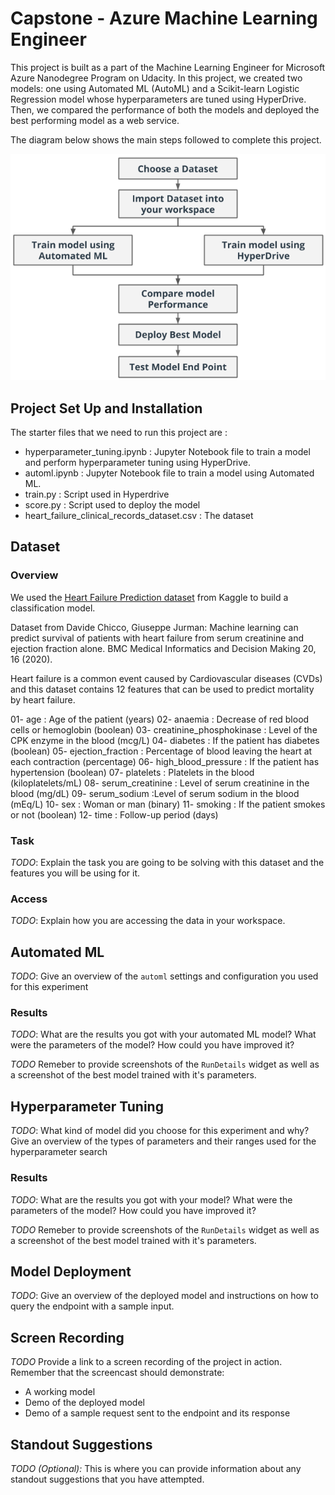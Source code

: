 # Capstone - Azure Machine Learning Engineer

This project is built as a part of the Machine Learning Engineer for Microsoft Azure Nanodegree Program on Udacity. In this project, we created two models: one using Automated ML (AutoML) and a Scikit-learn Logistic Regression model whose hyperparameters are tuned using HyperDrive. Then, we compared the performance of both the models and deployed the best performing model as a web service.

The diagram below shows the main steps followed to complete this project.

![Capstone Diagram](https://github.com/nbelmokhtar/Udacity_AZMLND_Project_3_Capstone/blob/master/starter_file/screenshots/capstone-diagram.png)

## Project Set Up and Installation

The starter files that we need to run this project are :

- hyperparameter_tuning.ipynb : Jupyter Notebook file to train a model and perform hyperparameter tuning using HyperDrive.
- automl.ipynb : Jupyter Notebook file to train a model using Automated ML. 
- train.py : Script used in Hyperdrive
- score.py : Script used to deploy the model
- heart_failure_clinical_records_dataset.csv : The dataset

## Dataset

### Overview

We used the [Heart Failure Prediction dataset](https://www.kaggle.com/andrewmvd/heart-failure-clinical-data) from Kaggle to build a classification model.

Dataset from Davide Chicco, Giuseppe Jurman: Machine learning can predict survival of patients with heart failure from serum creatinine and ejection fraction alone. BMC Medical Informatics and Decision Making 20, 16 (2020).

Heart failure is a common event caused by Cardiovascular diseases (CVDs) and this dataset contains 12 features that can be used to predict mortality by heart failure.

01- age : Age of the patient (years) 02- anaemia : Decrease of red blood cells or hemoglobin (boolean) 03- creatinine_phosphokinase : Level of the CPK enzyme in the blood (mcg/L) 04- diabetes : If the patient has diabetes (boolean) 05- ejection_fraction : Percentage of blood leaving the heart at each contraction (percentage) 06- high_blood_pressure : If the patient has hypertension (boolean) 07- platelets : Platelets in the blood (kiloplatelets/mL) 08- serum_creatinine : Level of serum creatinine in the blood (mg/dL) 09- serum_sodium :Level of serum sodium in the blood (mEq/L) 10- sex : Woman or man (binary) 11- smoking : If the patient smokes or not (boolean) 12- time : Follow-up period (days)

### Task
*TODO*: Explain the task you are going to be solving with this dataset and the features you will be using for it.

### Access
*TODO*: Explain how you are accessing the data in your workspace.

## Automated ML
*TODO*: Give an overview of the `automl` settings and configuration you used for this experiment

### Results
*TODO*: What are the results you got with your automated ML model? What were the parameters of the model? How could you have improved it?

*TODO* Remeber to provide screenshots of the `RunDetails` widget as well as a screenshot of the best model trained with it's parameters.

## Hyperparameter Tuning
*TODO*: What kind of model did you choose for this experiment and why? Give an overview of the types of parameters and their ranges used for the hyperparameter search


### Results
*TODO*: What are the results you got with your model? What were the parameters of the model? How could you have improved it?

*TODO* Remeber to provide screenshots of the `RunDetails` widget as well as a screenshot of the best model trained with it's parameters.

## Model Deployment
*TODO*: Give an overview of the deployed model and instructions on how to query the endpoint with a sample input.

## Screen Recording
*TODO* Provide a link to a screen recording of the project in action. Remember that the screencast should demonstrate:
- A working model
- Demo of the deployed  model
- Demo of a sample request sent to the endpoint and its response

## Standout Suggestions
*TODO (Optional):* This is where you can provide information about any standout suggestions that you have attempted.
